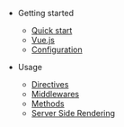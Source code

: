 - Getting started

  - [Quick start](installation/quickstart.md)
  - [Vue.js](installation/vue.md)
  - [Configuration](installation/configuration.md)

- Usage

  - [Directives](usage/directives.md)
  - [Middlewares](usage/middlewares.md)
  - [Methods](usage/methods.md)
  - [Server Side Rendering](usage/ssr.md)
